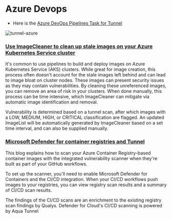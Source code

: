 # Azure Devops

- Here is the [Azure DevOps Pipelines Task for Tunnel][action]

![tunnel-azure](https://github.com/aquasecurity/tunnel-azure-pipelines-task/blob/main/screenshot.png?raw=true)

### [Use ImageCleaner to clean up stale images on your Azure Kubernetes Service cluster][azure2]

It's common to use pipelines to build and deploy images on Azure Kubernetes Service (AKS) clusters. While great for image creation, this process often doesn't account for the stale images left behind and can lead to image bloat on cluster nodes. These images can present security issues as they may contain vulnerabilities. By cleaning these unreferenced images, you can remove an area of risk in your clusters. When done manually, this process can be time intensive, which ImageCleaner can mitigate via automatic image identification and removal.

Vulnerability is determined based on a tunnel scan, after which images with a LOW, MEDIUM, HIGH, or CRITICAL classification are flagged. An updated ImageList will be automatically generated by ImageCleaner based on a set time interval, and can also be supplied manually.

### [Microsoft Defender for container registries and Tunnel][azure]

This blog explains how to scan your Azure Container Registry-based container images with the integrated vulnerability scanner when they're built as part of your GitHub workflows.

To set up the scanner, you'll need to enable Microsoft Defender for Containers and the CI/CD integration. When your CI/CD workflows push images to your registries, you can view registry scan results and a summary of CI/CD scan results.

The findings of the CI/CD scans are an enrichment to the existing registry scan findings by Qualys. Defender for Cloud's CI/CD scanning is powered by Aqua Tunnel

[action]: https://github.com/aquasecurity/tunnel-azure-pipelines-task
[azure]: https://docs.microsoft.com/en-us/azure/defender-for-cloud/defender-for-containers-cicd
[azure2]: https://docs.microsoft.com/en-us/azure/aks/image-cleaner?tabs=azure-cli
